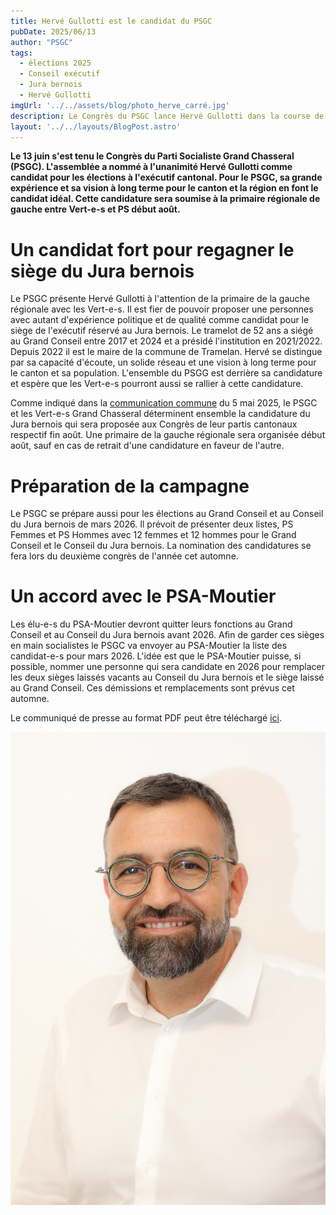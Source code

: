 ```yaml
---
title: Hervé Gullotti est le candidat du PSGC
pubDate: 2025/06/13
author: "PSGC"
tags:
  - élections 2025
  - Conseil exécutif
  - Jura bernois
  - Hervé Gullotti
imgUrl: '../../assets/blog/photo_herve_carré.jpg'
description: Le Congrès du PSGC lance Hervé Gullotti dans la course de l'exécutif
layout: '../../layouts/BlogPost.astro'
---
```


<b> Le 13 juin s'est tenu le Congrès du Parti Socialiste Grand Chasseral (PSGC). L'assemblée a nommé à l'unanimité Hervé Gullotti comme candidat pour les élections à l'exécutif cantonal. Pour le PSGC, sa grande expérience et sa vision à long terme pour le canton et la région en font le candidat idéal. Cette candidature sera soumise à la primaire régionale de gauche entre Vert-e-s et PS début août. </b>

# Un candidat fort pour regagner le siège du Jura bernois

Le PSGC présente Hervé Gullotti à l'attention de la primaire de la gauche régionale avec les Vert-e-s. Il est fier de pouvoir proposer une personnes avec autant d'expérience politique et de qualité comme candidat pour le siège de l'exécutif réservé au Jura bernois. Le tramelot de 52 ans a siégé au Grand Conseil entre 2017 et 2024 et a présidé l'institution en 2021/2022.  Depuis 2022 il est le maire de la commune de Tramelan. Hervé se distingue par sa capacité d'écoute, un solide réseau et une vision à long terme pour le canton et sa population. L'ensemble du PSGG est derrière sa candidature et espère que les Vert-e-s pourront aussi se rallier à cette candidature.

Comme indiqué dans la <a
      href='https://ps-gc.ch/docs/communications/2025_05_05_CP_commun_Gauche_GrandChasseral_VF_v2.pdf'
      target='_blank'
      class='text-blue'>communication commune</a> du 5 mai 2025, le PSGC et les Vert-e-s Grand Chasseral déterminent ensemble la candidature du Jura bernois qui sera proposée aux Congrès de leur partis cantonaux respectif fin août. Une primaire de la gauche régionale sera organisée début août, sauf en cas de retrait d'une candidature en faveur de l'autre. 


# Préparation de la campagne

Le PSGC se prépare aussi pour les élections au Grand Conseil et au Conseil du Jura bernois de mars 2026. Il prévoit de présenter deux listes, PS Femmes et PS Hommes avec  12 femmes et 12 hommes pour le Grand Conseil et le Conseil du Jura bernois. La nomination des candidatures se fera lors du deuxième congrès de l'année cet automne.

# Un accord avec le PSA-Moutier

Les élu-e-s du PSA-Moutier devront quitter leurs fonctions au Grand Conseil et au Conseil du Jura bernois avant 2026. Afin de garder ces sièges en main socialistes le PSGC va envoyer au PSA-Moutier la liste des candidat-e-s pour mars 2026. L'idée est que le PSA-Moutier puisse, si possible, nommer une personne qui sera candidate en 2026 pour remplacer les deux sièges laissés vacants au Conseil du Jura bernois et le siège laissé au Grand Conseil. Ces démissions et remplacements sont prévus cet automne.


Le communiqué de presse au format PDF peut être téléchargé <a
      href='/docs/communications/2025_06_13_Communiqué_du_PSGC.pdf'
      target='_blank'
      class='text-blue'>ici</a>.


![Hervé Gullotti](../../assets/blog/photo_herve.jpg)



